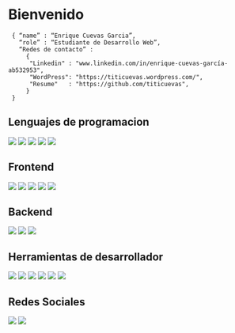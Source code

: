 # Bienvenido
<!--div style="text-align:center"><img src="./img/welcome.png" alt="background" style="width:70%; margin-left:auto; margin-right:auto; display: block; width:300px"/></div-->

```shell
 { “name” : “Enrique Cuevas Garcia”,
   “role” : “Estudiante de Desarrollo Web”,
   “Redes de contacto” : 
     { 
      "Linkedin" : "www.linkedin.com/in/enrique-cuevas-garcía-ab532953", 
      "WordPress": "https://titicuevas.wordpress.com/",
      "Resume"   : "https://github.com/titicuevas",
     }
 }
 ```
 <h2>Lenguajes de programacion</h2>
  <p>
 <img src="https://img.shields.io/badge/JavaScript-F7DF1E?style=for-the-badge&logo=javascript&logoColor=black">
 <img src="https://img.shields.io/badge/TypeScript-007ACC?style=for-the-badge&logo=typescript&logoColor=white">
 <img src="https://img.shields.io/badge/Python-14354C?style=for-the-badge&logo=python&logoColor=white">
 <img src="https://img.shields.io/badge/Java-ED8B00?style=for-the-badge&logo=java&logoColor=white">
 <img src="https://img.shields.io/badge/PHP-777BB4?style=for-the-badge&logo=php&logoColor=white"> 
  </p>
    
    
 <h2>Frontend</h2>
  <p>
      <img src="https://img.shields.io/badge/HTML5-E34F26?style=for-the-badge&logo=html5&logoColor=white">
      <img src="https://img.shields.io/badge/CSS3-1572B6?style=for-the-badge&logo=css3&logoColor=white">
      <img src="https://img.shields.io/badge/Angular-DD0031?style=for-the-badge&logo=angular&logoColor=white">
      <img src="https://img.shields.io/badge/Tailwind_CSS-38B2AC?style=for-the-badge&logo=tailwind-css&logoColor=white">
      <img src="https://img.shields.io/badge/Bootstrap-563D7C?style=for-the-badge&logo=bootstrap&logoColor=white">
  </p>
      <h2>Backend</h2>
      <p>
      <img src="https://img.shields.io/badge/PHP-777BB4?style=for-the-badge&logo=php&logoColor=white">
      <img src="https://img.shields.io/badge/PostgreSQL-316192?style=for-the-badge&logo=postgresql&logoColor=white">
      <img src="https://img.shields.io/badge/Laravel-FF2D20?style=for-the-badge&logo=laravel&logoColor=white">
      </p>
      
<h2>Herramientas de desarrollador</h2>
   <p>
    <img src="https://img.shields.io/badge/GitHub-100000?style=for-the-badge&logo=github&logoColor=white">
    <img src="https://img.shields.io/badge/Git-F05032?style=for-the-badge&logo=git&logoColor=white">
    <img src="https://img.shields.io/badge/Ubuntu-E95420?style=for-the-badge&logo=ubuntu&logoColor=white">
    <img src="https://img.shields.io/badge/Linux-FCC624?style=for-the-badge&logo=linux&logoColor=black">
    <img src= "https://img.shields.io/badge/Windows-0078D6?style=for-the-badge&logo=windows&logoColor=white">
    <img src="https://img.shields.io/badge/Postman-FF6C37?style=for-the-badge&logo=Postman&logoColor=white">
  
    
  </p>
  
  
  </h2>
  
  <h2>Redes Sociales</h2>
  <p>
  <a href="www.linkedin.com/in/enrique-cuevas-garcía-ab532953"> <img src="https://img.shields.io/badge/LinkedIn-0077B5?style=for-the-badge&logo=linkedin&  logoColor=white"></a>
  <a href="https://titicuevas.wordpress.com/"> <img src="https://img.shields.io/badge/dev.to-0A0A0A?style=for-the-badge&logo=dev.to&logoColor=white"></a>
    
  </p>
